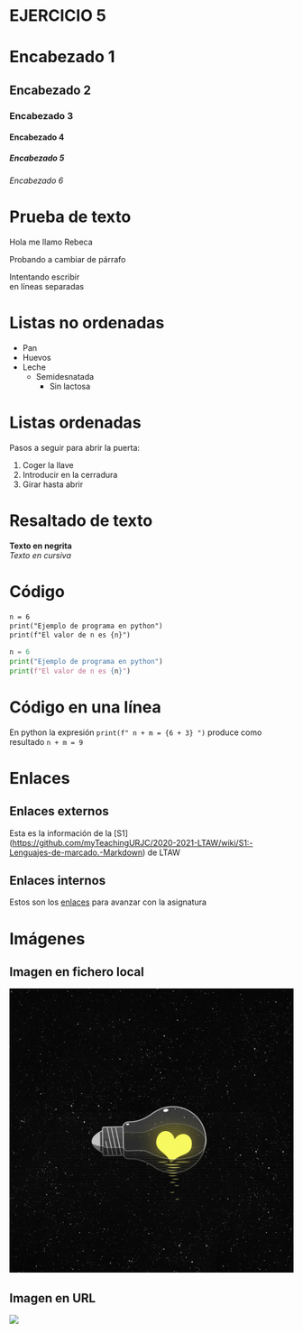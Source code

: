 # EJERCICIO 5

# Encabezado 1
## Encabezado 2
### Encabezado 3
#### Encabezado 4
##### Encabezado 5
###### Encabezado 6

# Prueba de texto
Hola me 
llamo Rebeca

Probando a cambiar de párrafo

Intentando escribir  
en líneas separadas

# Listas no ordenadas
* Pan
* Huevos
* Leche
  * Semidesnatada
    * Sin lactosa

# Listas ordenadas
Pasos a seguir para abrir la puerta:
1. Coger la llave
2. Introducir en la cerradura
3. Girar hasta abrir

# Resaltado de texto
**Texto en negrita**  
 *Texto en cursiva*

# Código
```
n = 6
print("Ejemplo de programa en python")
print(f"El valor de n es {n}")
```

```python
n = 6
print("Ejemplo de programa en python")
print(f"El valor de n es {n}")
```

# Código en una línea
En python la expresión `print(f" n + m = {6 + 3} ")` produce como resultado `n + m = 9`

# Enlaces

## Enlaces externos
Esta es la información de la [S1] (https://github.com/myTeachingURJC/2020-2021-LTAW/wiki/S1:-Lenguajes-de-marcado.-Markdown) de LTAW

## Enlaces internos
Estos son los [enlaces](#Enlaces) para avanzar con la asignatura

# Imágenes

## Imagen en fichero local
![](light-bulb-5831252_1920.jpg)

## Imagen en URL
![](https://upload.wikimedia.org/wikipedia/commons/thumb/6/64/Collage_of_Six_Cats-02.jpg/375px-Collage_of_Six_Cats-02.jpg)
